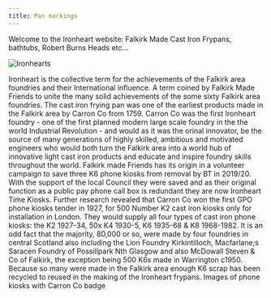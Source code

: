 ```yaml
---
title: Pan markings
---
```


Welcome to the Ironheart website: Falkirk Made Cast Iron Frypans, bathtubs, Robert Burns Heads etc...

![Ironhearts](../images/Ironhearts.jpg)

Ironheart is the collective term  for the achievements of the Falkirk area foundries and their International influence. A term coined by Falkirk Made Friends to unite the many solid achievements of the some sixty Falkirk area foundries. The cast iron frying pan was one of the earliest products made in the Falkirk area by Carron Co from 1759.
Carron Co was the first Ironheart foundry - one of the first planned modern large scale foundry in the the world Industrial Revolution - and would as it was the orinal innovator, be the source of many generations of highly skilled, ambitious and motivated engineers who would both turn the Falkirk area into a world hub of innovative light cast iron products and educate and inspire foundry skills throughout the world. 
Falkirk made Friends has its origin in a volunteer campaign to save three K6 phone kiosks from removal by BT in 2019/20. With the support of the local Council they were saved and as their original function as a public pay phone call box is redundant they are now Ironheart Time Kiosks. Further research revealed that Carron Co won the first GPO phone kiosks tender in 1927, for 500 Number K2 cast iron kiosks only for installation in London. They would supply all four types of cast iron phone kiosks: the K2 1927-34, 50x K4  1930-5, K6 1935-68 & K8 1968-1982. It is an odd fact that the majority, 80,000 or so, were made by four foundries in central Scotland also including the Lion Foundry Kirkintilloch, Macfarlane;s Saracen Foundry of Possillpark Nth Glasgow and also McDowall Steven & Co of Falkirk, the exception being 500 K6s made in Warrington c1950. Because so many were made in the Falkirk area enough K6 scrap has been recycled to reused in the making of the Ironheart frypans.
Images of phone kiosks with Carron Co badge





